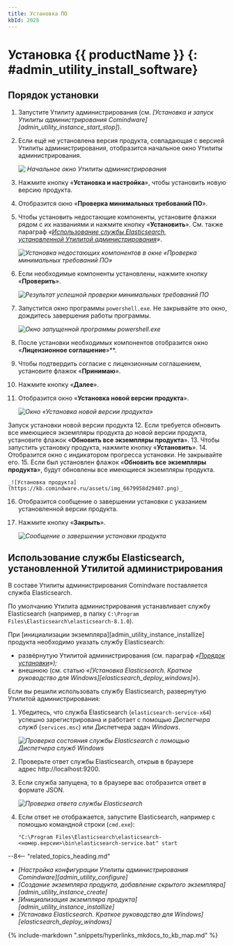 ```yaml
---
title: Установка ПО
kbId: 2028
---
```


# Установка {{ productName }} {: #admin_utility_install_software}
## Порядок установки

1. Запустите Утилиту администрирования (см. *[Установка и запуск Утилиты администрирования Comindware][admin_utility_instance_start_stop]*).
2. Если ещё не установлена версия продукта, совпадающая с версией Утилиты администрирования, отобразится начальное окно Утилиты администрирования.

    _![ Начальное окно Утилиты администрирования](https://kb.comindware.ru/assets/img_667c1e552dd1d.png)_

3. Нажмите кнопку «**Установка и настройка**», чтобы установить новую версию продукта.
4. Отобразится окно «**Проверка минимальных требований ПО**».
5. Чтобы установить недостающие компоненты, установите флажки рядом с их названиями и нажмите кнопку «**Установить**».
См. также параграф *«[Использование службы Elasticsearch, установленной Утилитой администрирования](#использование-службы-elasticsearch-установленной-утилитой-администрирования)»*.

    _![Установка недостающих компонентов в окне «Проверка минимальных требований ПО»](https://kb.comindware.ru/assets/img_667c1e6bd9f18.png)_

6. Если необходимые компоненты установлены, нажмите кнопку «**Проверить**».

    _![Результат успешной проверки минимальных требований ПО](https://kb.comindware.ru/assets/img_667c1e87c4ed9.png)_

7. Запустится окно программы `powershell.exe`. Не закрывайте это окно, дождитесь завершения работы программы.

    _![Окно запущенной программы powershell.exe](https://kb.comindware.ru/assets/img_6679971188d13.png)_

8. После установки необходимых компонентов отобразится окно «**Лицензионное соглашение**»**.
9. Чтобы подтвердить согласие с лицензионным соглашением, установите флажок «**Принимаю**».
10. Нажмите кнопку «**Далее**».
11. Отобразится окно «**Установка новой версии продукта**».

    _![Окно «Установка новой версии продукта»](https://kb.comindware.ru/assets/img_667c1ec7ce555.png)_

Запуск установки новой версии продукта
12. Если требуется обновить все имеющиеся экземпляры продукта до новой версии продукта, установите флажок «**Обновить все экземпляры продукта**».
13. Чтобы запустить установку продукта, нажмите кнопку «**Установить**».
14. Отобразится окно с индикатором прогресса установки. Не закрывайте его.
15. Если был установлен флажок «**Обновить все экземпляры продукта**», будут обновлены все имеющиеся экземпляры продукта.

    _![Установка продукта](https://kb.comindware.ru/assets/img_6679958d29407.png)_

16. Отобразится сообщение о завершении установки с указанием установленной версии продукта.
17. Нажмите кнопку «**Закрыть**».

    _![Сообщение о завершении установки продукта](https://kb.comindware.ru/assets/img_667c1f395bdb0.png)_

## Использование службы Elasticsearch, установленной Утилитой администрирования

В составе Утилиты администрирования Comindware поставляется служба Elasticsearch.

По умолчанию Утилита администрирования устанавливает службу Elasticsearch (например, в папку `C:\Program Files\Elasticsearch\elasticsearch-8.1.0`).

При [инициализации экземпляра][admin_utility_instance_installize] продукта необходимо указать службу Elasticsearch:

- развёрнутую Утилитой администрирования (см. параграф *«[Порядок установки](#порядок-установки)»);*
- внешнюю (см. статью *«[Установка Elasticsearch. Краткое руководство для Windows][elasticsearch_deploy_windows]»*).

Если вы решили использовать службу Elasticsearch, развернутую Утилитой администрирования:

1. Убедитесь, что служба Elasticsearch (`elasticsearch-service-x64`) успешно зарегистрирована и работает с помощью *Диспетчера служб* (`services.msc`) или Диспетчера задач *Windows*.

    _![Проверка состояния службы Elasticsearch с помощью Диспетчера служб Windows](https://kb.comindware.ru/assets/img_667ecf85a5961.png)_

2. Проверьте ответ службы Elasticsearch, открыв в браузере адрес http://localhost:9200.
3. Если служба запущена, то в браузере вас отобразится ответ в формате JSON.

    _![Проверка ответа службы Elasticsearch](https://kb.comindware.ru/assets/img_667edd59853d1.png)_

4. Если ответ не отображается, запустите Elasticsearch, например с помощью командной строки (`cmd.exe`):

    ```
    "C:\Program Files\Elasticsearch\elasticsearch-<номер.версии>\bin\elasticsearch-service.bat" start
    ```

<div class="relatedTopics" markdown="block">

--8<-- "related_topics_heading.md"

- _[Настройка конфигурации Утилиты администрирования Comindware][admin_utility_configure]_
- _[Создание экземпляра продукта, добавление скрытого экземпляра][admin_utility_instance_create]_
- _[Инициализация экземпляра продукта][admin_utility_instance_installize]_
- _[Установка Elasticsearch. Краткое руководство для Windows][elasticsearch_deploy_windows]_

</div>

{% include-markdown ".snippets/hyperlinks_mkdocs_to_kb_map.md" %}
